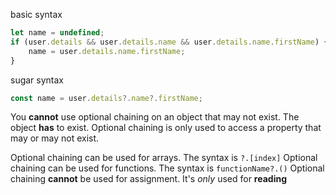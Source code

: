 basic syntax
```javascript
let name = undefined;
if (user.details && user.details.name && user.details.name.firstName) {
    name = user.details.name.firstName;
}
```

sugar syntax
```javascript
const name = user.details?.name?.firstName;
```

You **cannot** use optional chaining on an object that may not exist. The object **has** to exist. Optional chaining is only used to access a property that may or may not exist.

Optional chaining can be used for arrays. The syntax is `?.[index]`
Optional chaining can be used for functions. The syntax is `functionName?.()`
Optional chaining **cannot** be used for assignment. It's _only_ used for **reading**